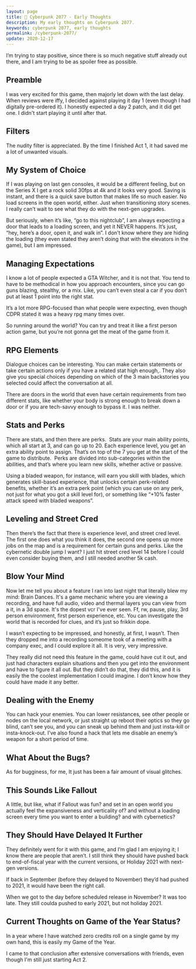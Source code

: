 ```yaml
---
layout: page
title: 💭 Cyberpunk 2077 - Early Thoughts
description: My early thoughts on Cyberpunk 2077.
keywords: cyberpunk 2077, early thoughts
permalink: /cyberpunk-2077/
update: 2020-12-17
---
```


I’m trying to stay positive, since there is so much negative stuff already out there, and I am trying to be as spoiler free as possible.

## Preamble

I was very excited for this game, then majorly let down with the last delay. When reviews were iffy, I decided against playing it day 1 (even though I had digitally pre-ordered it). I honestly expected a day 2 patch, and it did get one. I didn't start playing it until after that.

## Filters

The nudity filter is appreciated. By the time I finished Act 1, it had saved me a lot of unwanted visuals.

## My System of Choice

If I was playing on last gen consoles, it would be a different feeling, but on the Series X I get a rock solid 30fps at 4k and it looks very good. Saving is instant, and there is a quick save button that makes life so much easier. No load screens in the open world, either. Just when transitioning story scenes. I really can’t wait to see what they do with the next-gen upgrades.

But seriously, when it’s like, “go to this nightclub”, I am always expecting a door that leads to a loading screen, and yet it NEVER happens. It’s just, “hey, here’s a door, open it, and walk in”. I don’t know where they are hiding the loading (they even stated they aren’t doing that with the elevators in the game), but I am impressed.

## Managing Expectations

I know a lot of people expected a GTA Witcher, and it is not that. You tend to have to be methodical in how you approach encounters, since you can go guns blazing, stealthy, or a mix. Like, you can’t even steal a car if you don’t put at least 1 point into the right stat.

It’s a lot more RPG-focused than what people were expecting, even though CDPR stated it was a heavy rpg many times over.

So running around the world? You can try and treat it like a first person action game, but you’re not gonna get the meat of the game from it.

## RPG Elements

Dialogue choices can be interesting. You can make certain statements or take certain actions only if you have a related stat high enough,. They also give you special choices depending on which of the 3 main backstories you selected could affect the conversation at all.

There are doors in the world that even have certain requirements from two different stats, like whether your body is strong enough to break down a door or if you are tech-savvy enough to bypass it. I was neither.

## Stats and Perks

There are stats, and then there are perks.  Stats are your main ability points, which all start at 3, and can go up to 20. Each experience level, you get an extra ability point to assign. That’s on top of the 7 you get at the start of the game to distribute.  Perks are divided into sub-categories within the abilities, and that’s where you learn new skills, whether active or passive.

Using a bladed weapon, for instance, will earn you skill with blades, which generates skill-based experience, that unlocks certain perk-related benefits, whether it’s an extra perk point (which you can use on any perk, not just for what you got a skill level for), or something like “+10% faster attack speed with bladed weapons”.

## Leveling and Street Cred

Then there’s the fact that there is experience level, and street cred level. The first one does what you think it does, the second one opens up more jobs on the map and is a requirement for certain guns and perks. Like the cybernetic double jump I want? I just hit street cred level 14 before I could even consider buying them, and I still needed another 5k cash.

## Blow Your Mind

Now let me tell you about a feature I ran into last night that literally blew my mind: Brain Dances. It's a game mechanic where you are viewing a recording, and have full audio, video and thermal layers you can view from a it, in a 3d space. It's the dopest vcr I've ever seen. Ff, rw, pause, play, 3rd person environment, first person experience, etc. You can investigate the world that is recorded for clues, and it’s just so frikkin dope.

I wasn’t expecting to be impressed, and honestly, at first, I wasn’t. Then they dropped me into a recording someome took of a meeting with a company exec, and I could explore it all. It is very, very impressive.

They really did not need this feature in the game, could have cut it out, and just had characters explain situations and then you get into the environment and have to figure it all out. But they didn’t do that, they did this, and it is easily the the coolest implementation I could imagine. I don’t know how they could have made it any better.

## Dealing with the Enemy

You can hack your enemies. You can lower resistances, see other people or nodes on the local network, or just straight up reboot their optics so they go blind, can’t see you, and you can sneak up behind them and just insta-kill or insta-knock-out. I’ve also found a hack that lets me disable an enemy’s weapon for a short period of time.

## What About the Bugs?

As for bugginess, for me, It just has been a fair amount of visual glitches.

## This Sounds Like Fallout

A little, but like, what if Fallout was fun? and set in an open world you actually feel the expansiveness and verticality of? and without a loading screen every time you want to enter a building? and with cybernetics?

## They Should Have Delayed It Further

They definitely went for it with this game, and I’m glad I am enjoying it; I know there are people that aren’t. I still think they should have pushed back to end-of-fiscal year with the current versions, or Holiday 2021 with next-gen versions.

If back in September (before they delayed to November) they’d had pushed to 2021, it would have been the right call. 

When we got to the day before scheduled release in November? It was too late. They still coulda pushed to early 2021, but not holiday 2021.

## Current Thoughts on Game of the Year Status?

In a year where I have watched zero credits roll on a single game by my own hand, this is easily my Game of the Year.

I came to that conclusion after extensive conversations with friends, even though I'm still just starting Act 2.
